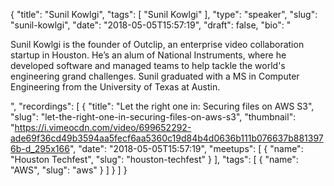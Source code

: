 {
  "title": "Sunil Kowlgi",
  "tags": [
    "Sunil Kowlgi"
  ],
  "type": "speaker",
  "slug": "sunil-kowlgi",
  "date": "2018-05-05T15:57:19",
  "draft": false,
  "bio": "<p>Sunil Kowlgi is the founder of Outclip, an enterprise video collaboration startup in Houston. He’s an alum of National Instruments, where he developed software and managed teams to help tackle the world's engineering grand challenges. Sunil graduated with a MS in Computer Engineering from the University of Texas at Austin.</p>",
  "recordings": [
    {
      "title": "Let the right one in: Securing files on AWS S3",
      "slug": "let-the-right-one-in-securing-files-on-aws-s3",
      "thumbnail": "https://i.vimeocdn.com/video/699652292-ade69f36cd49b3594aa5fecf6aa5360c19d84b4d0636b111b076637b8813976b-d_295x166",
      "date": "2018-05-05T15:57:19",
      "meetups": [
        {
          "name": "Houston Techfest",
          "slug": "houston-techfest"
        }
      ],
      "tags": [
        {
          "name": "AWS",
          "slug": "aws"
        }
      ]
    }
  ]
}